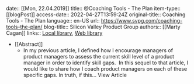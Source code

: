 date:: [[Mon, 22.04.2019]]
title:: @Coaching Tools - The Plan
item-type:: [[blogPost]]
access-date:: 2022-04-27T13:59:24Z
original-title:: Coaching Tools - The Plan
language:: en-US
url:: https://www.svpg.com/coaching-tools-the-plan/
blog-title:: Silicon Valley Product Group
authors:: [[Marty Cagan]]
links:: [Local library](zotero://select/library/items/TRDFP3R4), [Web library](https://www.zotero.org/users/6520516/items/TRDFP3R4)

- [[Abstract]]
	- In my previous article, I defined how I encourage managers of product managers to assess the current skill level of a product manager in order to identify skill gaps.  In this sequel to that article, I would like to share how I coach product managers on each of these specific gaps. In truth, if this... View Article